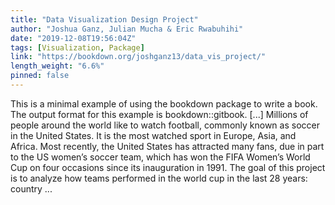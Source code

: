 ```yaml
---
title: "Data Visualization Design Project"
author: "Joshua Ganz, Julian Mucha & Eric Rwabuhihi"
date: "2019-12-08T19:56:04Z"
tags: [Visualization, Package]
link: "https://bookdown.org/joshganz13/data_vis_project/"
length_weight: "6.6%"
pinned: false
---
```


This is a minimal example of using the bookdown package to write a book. The output format for this example is bookdown::gitbook. [...] Millions of people around the world like to watch football, commonly known as soccer in the United States. It is the most watched sport in Europe, Asia, and Africa. Most recently, the United States has attracted many fans, due in part to the US women’s soccer team, which has won the FIFA Women’s World Cup on four occasions since its inauguration in 1991. The goal of this project is to analyze how teams performed in the world cup in the last 28 years: country ...
